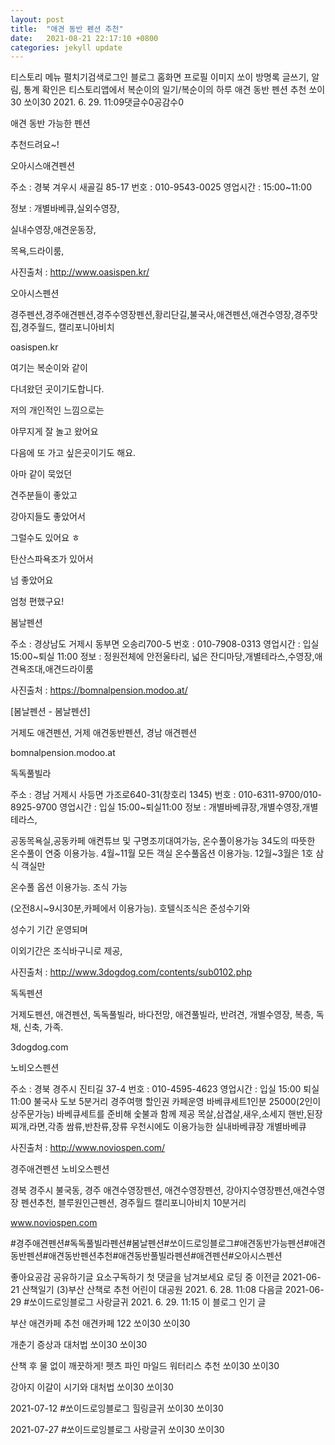```yaml
---
layout: post
title:  "애견 동반 펜션 추천"
date:   2021-08-21 22:17:10 +0800
categories: jekyll update
---
```

티스토리 메뉴 펼치기검색로그인
블로그 홈화면
프로필 이미지
쏘이
방명록
글쓰기, 알림, 통계 확인은 티스토리앱에서
복순이의 일기/복순이의 하루
애견 동반 펜션 추천
쏘이30 쏘이30
2021. 6. 29. 11:09댓글수0공감수0
 

애견 동반 가능한 펜션

추천드려요~! 

 

 

 

오아시스애견펜션

주소 : 경북 겨우시 새골길 85-17
번호 : 010-9543-0025
영업시간 : 15:00~11:00

정보 : 개별바베큐,실외수영장,

실내수영장,애견운동장,

목욕,드라이룸,


사진출처 : http://www.oasispen.kr/

 
오아시스펜션

경주펜션,경주애견펜션,경주수영장펜션,황리단길,불국사,애견펜션,애견수영장,경주맛집,경주월드, 캘리포니아비치

oasispen.kr
 

 


 

 

여기는 복순이와 같이 

다녀왔던 곳이기도합니다.

 

저의 개인적인 느낌으로는

야무지게 잘 놀고 왔어요

다음에 또 가고 싶은곳이기도 해요.

 

아마 같이 묵었던 

견주분들이 좋았고

강아지들도 좋았어서

그럴수도 있어요 ㅎ

 

 

 






 

 

탄산스파욕조가 있어서

넘 좋았어요

엄청 편했구요!




 

 

 

 

봄날펜션


주소 : 경상남도 거제시 동부면 오송리700-5
번호 : 010-7908-0313
영업시간 : 입실 15:00~퇴실 11:00
정보 : 정원전체에 안전울타리,
넓은 잔디마당,개별테라스,수영장,애견욕조대,애견드라이룸


사진출처 : https://bomnalpension.modoo.at/

 

 

 
[봄날펜션 - 봄날펜션]

거제도 애견펜션, 거제 애견동반펜션, 경남 애견펜션

bomnalpension.modoo.at
 

 

 

 


 

 

 

 


 

 

 

 


 

 

 

 


 

 

 

 


 

 

 

 


 

 

 


 

 

 

 


 

 

 

 


 

 

 

 


 

 

 

 


 

 

 

 


 

 

 

 

 

독독풀빌라


주소 : 경남 거제시 사등면 가조로640-31(창호리 1345)
번호 : 010-6311-9700/010-8925-9700
영업시간 : 입실 15:00~퇴실11:00
정보 : 개별바베큐장,개별수영장,개별테라스,

공동목욕실,공동카페
애켠튜브 및 구명조끼대여가능,
온수풀이용가능
34도의 따뜻한 온수풀이 연중 이용가능.
4월~11월 모든 객실 온수풀옵션 이용가능.
12월~3월은 1호 삼식 객실만 

온수풀 옵션 이용가능.
조식 가능

(오전8시~9시30분,카페에서 이용가능).
호텔식조식은 준성수기와 

성수기 기간 운영되며 

이외기간은 조식바구니로 제공,


사진출처 : http://www.3dogdog.com/contents/sub0102.php

 
독독펜션

거제도펜션, 애견펜션, 독독풀빌라, 바다전망, 애견풀빌라, 반려견, 개별수영장, 복층, 독채, 신축, 가족.

3dogdog.com
 

 


 

 

 

 

 

 

 

 


 

 

 

 


 

 

 

 


 

 

 

 


 

 

 

 


 

 

 

 


 

 

 

 


 

 

 

 


 

 

 

 


 

 

 

 


 

 

 

 


 

 

 

 


 

 

 

 


 

 

 

 


노비오스펜션


주소 : 경북 경주시 진티길 37-4
번호 : 010-4595-4623
영업시간 : 입실 15:00 퇴실 11:00
불국사 도보 5분거리
경주여행 할인권
카페운영
바베큐세트1인분 25000(2인이상주문가능)
바베큐세트를 준비해 숯불과 함께 제공
목살,삼겹살,새우,소세지
핸반,된장찌개,라면,각종 쌈류,반찬류,장류
우천시에도 이용가능한 실내바베큐장
개별바베큐


사진출처 : http://www.noviospen.com/

 
경주애견펜션 노비오스펜션

경북 경주시 불국동, 경주 애견수영장펜션, 애견수영장펜션, 강아지수영장펜션,애견수영장 펜션추천, 블루원인근펜션, 경주월드 캘리포니아비치 10분거리

www.noviospen.com
 


 

 

 

 


 

 

 

 


 

 

 


 

 

 

 


 

 

 

 


 

 

 

 


 

 

 

 


 

 

 

 


 

 

 

 



 

 

 

 


 

 

 

 



#경주애견펜션#독독풀빌라펜션#봄날펜션#쏘이드로잉블로그#애견동반가능펜션#애견동반펜션#애견동반펜션추천#애견동반풀빌라펜션#애견펜션#오아시스펜션

좋아요공감
공유하기글 요소구독하기
첫 댓글을 남겨보세요
로딩 중
이전글
2021-06-21 산책일기 (3)부산 산책로 추천 어린이 대공원
2021. 6. 28. 11:08
다음글
2021-06-29 #쏘이드로잉블로그 사랑글귀
2021. 6. 29. 11:15
이 블로그 인기 글

부산 애견카페 추천 애견카페 122
쏘이30 쏘이30

개춘기 증상과 대처법
쏘이30 쏘이30

산책 후 물 없이 깨끗하게! 펫츠 파인 마일드 워터리스 추천
쏘이30 쏘이30

강아지 이갈이 시기와 대처법
쏘이30 쏘이30

2021-07-12 #쏘이드로잉블로그 힐링글귀
쏘이30 쏘이30

2021-07-27 #쏘이드로잉블로그 사랑글귀
쏘이30 쏘이30